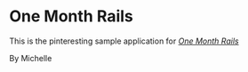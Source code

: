 # One Month Rails

This is the pinteresting sample application for 
[*One Month Rails*](http://onemonthrails.com)

By Michelle
